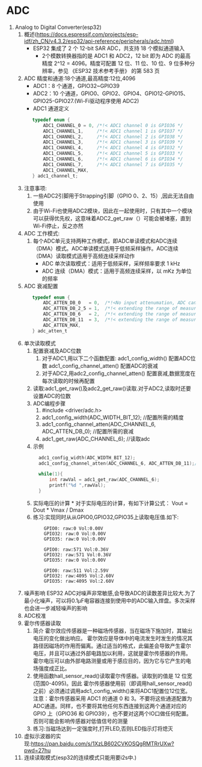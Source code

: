 
# ADC
 1. Analog to Digital Converter(esp32)
    1. 概述(https://docs.espressif.com/projects/esp-idf/zh_CN/v4.3.2/esp32/api-reference/peripherals/adc.html)
       * ESP32 集成了 2 个 12-bit SAR ADC，共支持 18 个模拟通道输入
            * 2个模数转换器指的是 ADC1 和 ADC2，12 bit 即为 ADC 的最高精度 2^12 = 4096。精度可配置 12 位、11 位、10 位、9 位多种分辨率，参见 《ESP32 技术参考手册》 的第 583 页
    2. ADC 精度和通道:18个通道,最高精度:12位,4096 
        * ADC1：8 个通道，GPIO32~GPIO39
        * ADC2：10 个通道，GPIO0、GPIO2、GPIO4、GPIO12-GPIO15、GPIO25-GPIO27.(Wi-Fi驱动程序使用 ADC2)
        * ADC1 通道定义
         ```c
            typedef enum {
                ADC1_CHANNEL_0 = 0, /*!< ADC1 channel 0 is GPIO36 */
                ADC1_CHANNEL_1,     /*!< ADC1 channel 1 is GPIO37 */
                ADC1_CHANNEL_2,     /*!< ADC1 channel 2 is GPIO38 */
                ADC1_CHANNEL_3,     /*!< ADC1 channel 3 is GPIO39 */
                ADC1_CHANNEL_4,     /*!< ADC1 channel 4 is GPIO32 */
                ADC1_CHANNEL_5,     /*!< ADC1 channel 5 is GPIO33 */
                ADC1_CHANNEL_6,     /*!< ADC1 channel 6 is GPIO34 */
                ADC1_CHANNEL_7,     /*!< ADC1 channel 7 is GPIO35 */
                ADC1_CHANNEL_MAX,
            } adc1_channel_t;
         ```
    3. 注意事项:
       1. 一些ADC2引脚用于Strapping引脚（GPIO 0、2、15）,因此无法自由使用
       2. 由于Wi-Fi也使用ADC2模块，因此在一起使用时，只有其中一个模块可以获得优先权，这意味着ADC2_get_raw（）可能会被堵塞，直到Wi-Fi停止，反之亦然
    4. ADC 工作模式:
       1. 每个ADC单元支持两种工作模式，即ADC单读模式和ADC连续（DMA）模式。ADC单读模式适用于低频采样操作。ADC连续（DMA）读取模式适用于高频连续采样动作
            * ADC 单次读取模式：适用于低频采样，采样频率要求 1 kHz
            * ADC 连续（DMA）模式：适用于高频连续采样，以 mKz 为单位的频率
    5. ADC 衰减配置
         ```c
            typedef enum {
                ADC_ATTEN_DB_0   = 0,  /*!<No input attenumation, ADC can measure up to approx. 800 mV. */
                ADC_ATTEN_DB_2_5 = 1,  /*!< extending the range of measurement to up to approx. 1100 mV. */
                ADC_ATTEN_DB_6   = 2,  /*!< extending the range of measurement to up to  approx. 1350 mV. */
                ADC_ATTEN_DB_11  = 3,  /*!< extending the range of measurement to up to  approx. 2600 mV. */
                ADC_ATTEN_MAX,
            } adc_atten_t
         ```
    6. 单次读取模式
       1. 配置衰减及ADC位数
          1. 对于ADC1,用以下二个函数配置:
             adc1_config_width()   配置ADC位数
             adc1_config_channel_atten() 配置ADC的衰减
          2. 对于ADC2,用adc2_config_channel_atten() 配置衰减,数据宽度在每次读取的时候再配置
       2. 读取:adc1_get_raw()及adc2_get_raw()读取.对于ADC2,读取时还要设置ADC的位数 
       3. ADC编程步骤
          1. #include <driver/adc.h>
          2. adc1_config_width(ADC_WIDTH_BIT_12); //配置所需的精度
          3. adc1_config_channel_atten(ADC_CHANNEL_6, ADC_ATTEN_DB_0); //配置所需的衰减
          4. adc1_get_raw(ADC_CHANNEL_6);  //读取adc
       4. 示例
             ```c
               adc1_config_width(ADC_WIDTH_BIT_12);
               adc1_config_channel_atten(ADC_CHANNEL_6, ADC_ATTEN_DB_11);//GPIO34

               while(1){
                   int rawVal = adc1_get_raw(ADC_CHANNEL_6);
                   printf("%d ",rawVal);
               }
             ``` 
       5. 实际电压的计算
               * 对于实际电压的计算，有如下计算公式：
                   Vout = Dout * Vmax / Dmax 
       6. 练习:实现同时从从GPIO0,GPIO32,GPIO35上读取电压值.如下:
           ```
               GPIO0: raw:0 Vol:0.00V
               GPIO32: raw:0 Vol:0.00V
               GPIO35: raw:0 Vol:0.00V
              
               GPIO0: raw:571 Vol:0.36V
               GPIO32: raw:571 Vol:0.36V
               GPIO35: raw:0 Vol:0.00V

               GPIO0: raw:511 Vol:2.59V
               GPIO32: raw:4095 Vol:2.60V
               GPIO35: raw:4095 Vol:2.60V
           ```
    7. 噪声影响
       ESP32 ADC对噪声非常敏感,会导致ADC的读数差异比较大.为了最小化噪声，可以将0.1µF电容器连接到使用中的ADC输入焊盘。多次采样也会进一步减轻噪声的影响
    8. ADC校准
    9. 霍尔传感器读取
       1. 简介
        霍尔效应传感器是一种磁场传感器，当在磁场下施加时，其输出电压的变化做出响应。
        霍尔效应是导体中的电流发生时发生的情况其路径因磁场的作用而偏离。通过适当的格式，此偏差会导致产生霍尔电压，并且可以通过外部电路加以利用，这就是霍尔传感器的作用。霍尔电压可以由外部电路测量或用于感应目的，因为它与它产生的电场强度成正比。
       2. 使用函数hall_sensor_read()读取霍尔传感器。读取到的值是 12 位宽 (范围0-4095)。因此 霍尔传感器使用前（即调用hall_sensor_read()之前）必须通过调用adc1_config_width()来将ADC1配置位12位宽。
         注意：霍尔传感器采用 ADC1 的通道 0 和 3。不要将这些通道配置为ADC通道。同样，也不要将其他任何东西连接到这两个通道对应的 GPIO 上（GPIO36 和 GPIO39），也不要对这两个IO口做任何配置。否则可能会影响传感器对低值信号的测量
       3. 练习:当磁场达到一定强度时,打开LED,否则LED指示灯将熄灭
    10. 虚拟示波器的实现:https://pan.baidu.com/s/1XzLB602CVKOSQgRMTRrUXw?pwd=27hu 
    11. 连续读取模式(esp32的连续模式只能用要i2s中.)
 